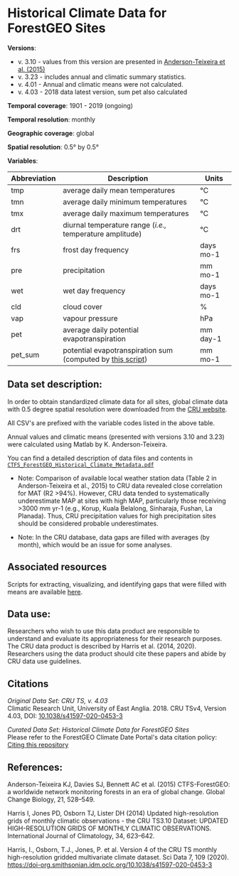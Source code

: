 # Historical Climate Data for ForestGEO Sites

**Versions**: 
- v. 3.10 - values from this version are presented in [Anderson-Teixeira et al. (2015)](https://onlinelibrary.wiley.com/doi/abs/10.1111/gcb.12712)
- v. 3.23 - includes annual and climatic summary statistics.
- v. 4.01 - Annual and climatic means were not calculated.
- v. 4.03 - 2018 data latest version, sum pet also calculated

**Temporal coverage**: 1901 - 2019 (ongoing)

**Temporal resolution**: monthly

**Geographic coverage**: global

**Spatial resolution**: 0.5° by 0.5°

**Variables**: 
               
Abbreviation	| Description	| Units
--|--|--
tmp	| average daily mean temperatures	|°C
tmn	| 	average daily minimum temperatures	| 	°C
tmx		| average daily maximum temperatures	| 	°C
drt		| diurnal temperature range	(*i.e.,* temperature amplitude)	| °C
frs		| frost day frequency	| days  mo-1
pre	| 	precipitation		| mm mo-1
wet		| wet day frequency	|  days	mo-1
cld		| cloud cover		| %
vap		| vapour pressure		| hPa
pet		| average daily potential evapotranspiration 	| 	mm day-1
pet_sum		| potential evapotranspiration sum (computed by [this script](https://github.com/forestgeo/Climate/blob/master/scripts/downloading_CRU_scripts/Calculate_PET_sum.R))	| 	mm mo-1

## Data set description:
In order to obtain standardized climate data for all sites, global climate data with 0.5 degree spatial resolution were downloaded from the [CRU website](https://crudata.uea.ac.uk/cru/data/hrg/).  

All CSV's are prefixed with the variable codes listed in the above table.

Annual values and climatic means (presented with versions 3.10 and 3.23) were calculated using Matlab by K. Anderson-Teixeira.

You can find a detailed description of data files and contents in [`CTFS_ForestGEO_Historical_Climate_Metadata.pdf`](https://github.com/forestgeo/Climate/blob/master/Gridded_Data_Products/Historical%20Climate%20Data/CTFS-ForestGEO_historical_climate_metadata.pdf)

  - Note: Comparison of available local weather station data (Table 2 in Anderson-Teixeira et al., 2015) to CRU data revealed close correlation for MAT (R2 >94%). However, CRU data tended to systematically underestimate MAP at sites with high MAP, particularly those receiving >3000 mm yr-1 (e.g., Korup, Kuala Belalong, Sinharaja, Fushan, La Planada). Thus, CRU precipitation values for high precipitation sites should be considered probable underestimates.

  - Note: In the CRU database, data gaps are filled with averages (by month), which would be an issue for some analyses.

## Associated resources

Scripts for extracting, visualizing, and identifying gaps that were filled with means are available [here](https://github.com/forestgeo/Climate/tree/master/scripts).

## Data use:

Researchers who wish to use this data product are responsible to understand and evaluate its appropriateness for their research purposes. The CRU data product is described by Harris et al. (2014, 2020). Researchers using the data product should cite these papers and abide by CRU data use guidelines.

## Citations
*Original Data Set: CRU TS, v. 4.03*  
Climatic Research Unit, University of East Anglia.  2018.  CRU TSv4, Version 4.03, DOI: [10.1038/s41597-020-0453-3](https://doi.org/10.1038/s41597-020-0453-3)

*Curated Data Set: Historical Climate Data for ForestGEO Sites*  
Please refer to the ForestGEO Climate Date Portal's data citation policy: [Citing this repository](https://github.com/forestgeo/Climate/blob/master/README.md#citing-this-repository)

## References:

Anderson-Teixeira KJ, Davies SJ, Bennett AC et al. (2015) CTFS-ForestGEO: a worldwide network monitoring forests in an era of global change. Global Change Biology, 21, 528–549.

Harris I, Jones PD, Osborn TJ, Lister DH (2014) Updated high-resolution grids of monthly climatic observations - the CRU TS3.10 Dataset: UPDATED HIGH-RESOLUTION GRIDS OF MONTHLY CLIMATIC OBSERVATIONS. International Journal of Climatology, 34, 623–642.

Harris, I., Osborn, T.J., Jones, P. et al. Version 4 of the CRU TS monthly high-resolution gridded multivariate climate dataset. Sci Data 7, 109 (2020). https://doi-org.smithsonian.idm.oclc.org/10.1038/s41597-020-0453-3



